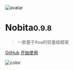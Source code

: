 
![avatar](https://api.iamtang.com/images/nobita_logo.png)

# Nobita<small>0.9.8</small>

> 一款基于Koa的轻量级框架

[GitHub](https://github.com/nobitajs/nobita)
[开始使用](#Nobita是什么)

![color](#f2f2f2)